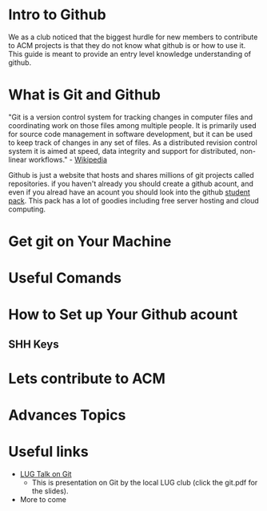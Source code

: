 # Intro to Github

We as a club noticed that the biggest hurdle for new members to contribute to ACM projects is that they do not know what github is or how to use it. This guide is meant to provide an entry level knowledge understanding of github.

# What is Git and Github

"Git is a version control system for tracking changes in computer files and coordinating work on those files among multiple people. It is primarily used for source code management in software development, but it can be used to keep track of changes in any set of files. As a distributed revision control system it is aimed at speed, data integrity and support for distributed, non-linear workflows." - [Wikipedia](https://en.wikipedia.org/wiki/Git)

Github is just a website that hosts and shares millions of git projects called repositories. if you haven't already you should create a github acount, and even if you alread have an acount you should look into the github [student pack](https://education.github.com/pack). This pack has a lot of goodies including free server hosting and cloud computing.
# Get git on Your Machine
# Useful Comands
# How to Set up Your Github acount
## SHH Keys
# Lets contribute to ACM
# Advances Topics
# Useful links

- [LUG Talk on Git](https://raw.githubusercontent.com/sumnerevans/lug-git-talk/master/git.pdf)
    - This is presentation on Git by the local LUG club (click the git.pdf for the slides).
- More to come



